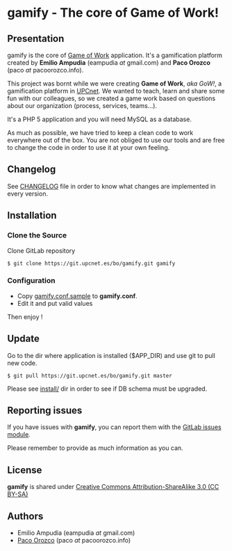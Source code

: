 # gamify - The core of Game of Work!

## Presentation

gamify is the core of [Game of Work](https://gow.upcnet.es) application. It's a gamification platform created by **Emilio Ampudia** (eampudia _at_ gmail.com) and **Paco Orozco** (paco _at_ pacoorozco.info). 

This project was bornt while we were creating **Game of Work**, _aka GoW!_, a gamification platform in [UPCnet](http://www.upcnet.es). We wanted to teach, learn and share some fun with our colleagues, so we created a game work based on questions about our organization (process, services, teams...).

It's a PHP 5 application and you will need MySQL as a database.

As much as possible, we have tried to keep a clean code to work everywhere out of the box. You are not obliged to use our tools and are free to change the code in order to use it at your own feeling.

## Changelog

See [CHANGELOG](https://git.upcnet.es/bo/gamify/blob/master/CHANGELOG) file in order to know what changes are implemented in every version.

## Installation

### Clone the Source

Clone GitLab repository

```$ git clone https://git.upcnet.es/bo/gamify.git gamify```

### Configuration
* Copy [gamify.conf.sample](https://git.upcnet.es/bo/gamify/blob/master/gamify.conf.sample) to **gamify.conf**. 
* Edit it and put valid values

Then enjoy !

## Update

Go to the dir where application is installed ($APP_DIR) and use git to pull new code.

```$ git pull https://git.upcnet.es/bo/gamify.git master```

Please see [install/](https://git.upcnet.es/bo/gamify/tree/master/install) dir in order to see if DB schema must be upgraded.

## Reporting issues

If you have issues with **gamify**, you can report them with the [GitLab issues module](https://git.upcnet.es/bo/gamify/issues).

Please remember to provide as much information as you can.

## License

**gamify** is shared under [Creative Commons Attribution-ShareAlike 3.0 (CC BY-SA)](http://creativecommons.org/licenses/by-sa/3.0/deed.en)

## Authors

* Emilio Ampudia (eampudia _at_ gmail.com)
* [Paco Orozco](http://pacoorozco.info) (paco _at_ pacoorozco.info)